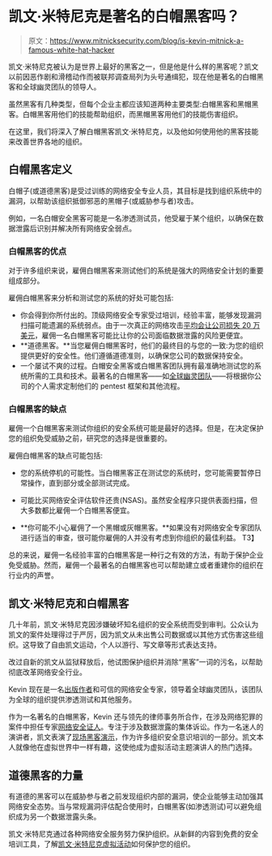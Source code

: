 # 凯文·米特尼克是著名的白帽黑客吗？

> 原文：<https://www.mitnicksecurity.com/blog/is-kevin-mitnick-a-famous-white-hat-hacker>

凯文·米特尼克被认为是世界上最好的黑客之一，但是他是什么样的黑客呢？凯文以前因恶作剧和滑稽动作而被联邦调查局列为头号通缉犯，现在他是著名的白帽黑客和全球幽灵团队的领导人。

虽然黑客有几种类型，但每个企业主都应该知道两种主要类型:白帽黑客和黑帽黑客。白帽黑客用他们的技能帮助组织，而黑帽黑客用他们的技能伤害组织。

在这里，我们将深入了解白帽黑客凯文·米特尼克，以及他如何使用他的黑客技能来改善世界各地的组织。

## 白帽黑客定义

白帽子(或道德黑客)是受过训练的网络安全专业人员，其目标是找到组织系统中的漏洞，以帮助该组织抵御邪恶的黑帽子(或威胁参与者)攻击。

例如，一名白帽安全黑客可能是一名渗透测试员，他受雇于某个组织，以确保在数据泄露后识别并解决所有网络安全弱点。

### 白帽黑客的优点

对于许多组织来说，雇佣白帽黑客来测试他们的系统是强大的网络安全计划的重要组成部分。

雇佣白帽黑客来分析和测试您的系统的好处可能包括:

*   你会得到你所付出的。顶级网络安全专家受过培训，经验丰富，能够发现漏洞扫描可能遗漏的系统弱点。由于一次真正的网络攻击[平均会让公司损失 20 万美元](https://www.cnbc.com/2019/10/13/cyberattacks-cost-small-companies-200k-putting-many-out-of-business.html)，雇佣一名白帽黑客可能比让你的公司面临数据泄露的风险更便宜。
*   **道德黑客。**当您雇佣白帽黑客时，他们的最终目的与您的一致:为您的组织提供更好的安全性。他们遵循道德准则，以确保您公司的数据保持安全。
*   一个屡试不爽的过程。白帽安全黑客或白帽黑客团队拥有最准确地测试您的系统所需的工具和技术。最著名的白帽黑客——如[全球幽灵团队](https://www.mitnicksecurity.com/global-ghost-team)——将根据你公司的个人需求定制他们的 pentest 框架和其他流程。

### 白帽黑客的缺点

雇佣一个白帽黑客来测试你组织的安全系统可能是最好的选择。但是，在决定保护您的组织免受威胁之前，研究您的选择是很重要的。

雇佣白帽黑客的缺点可能包括:

*   您的系统停机的可能性。当白帽黑客正在测试您的系统时，您可能需要暂停日常操作，直到部分或全部测试完成。

*   可能比买网络安全评估软件还贵(NSAS)。虽然安全程序只提供表面扫描，但大多数都比雇佣一个白帽黑客便宜。

*   **你可能不小心雇佣了一个黑帽或灰帽黑客。**如果没有对网络安全专家团队进行适当的审查，很可能你雇佣的人并没有考虑到你组织的最佳利益。
    T3】

总的来说，雇佣一名经验丰富的白帽黑客是一种行之有效的方法，有助于保护企业免受威胁。然而，雇佣一个最著名的白帽黑客也可以帮助建立或者重建你的组织在行业内的声誉。

## 凯文·米特尼克和白帽黑客

几十年前，凯文·米特尼克因涉嫌破坏知名组织的安全系统而受到审判。公众认为凯文的案件处理得过于严厉，因为凯文从未出售公司数据或以其他方式伤害这些组织。这导致了自由凯文运动，个人以游行、写文章等形式表达支持。

改过自新的凯文从监狱释放后，他试图保护组织并消除“黑客”一词的污名，以帮助彻底改革网络安全行业。

Kevin 现在是一名[出版作者](https://www.mitnicksecurity.com/blog/5-of-the-best-cybersecurity-books)和可信的网络安全专家，领导着全球幽灵团队，该团队为全球的组织提供渗透测试和其他服务。

作为一名著名的白帽黑客，Kevin 还与领先的律师事务所合作，在涉及网络犯罪的案件中担任专家[网络安全证人](https://cybersecurityventures.com/cybersecuritys-greatest-show-on-earth-kevin-mitnick/#:~:text=Kevin%20Mitnick%20is%20the%20world%27s,Fortune%20500%20and%20governments%20worldwide)。专注于涉及数据泄露的集体诉讼。作为一名迷人的演讲者，凯文表演了[现场黑客演示](/blog/an-inside-look-into-kevin-mitnicks-live-hacking-demonstrations)，作为许多组织安全意识培训的一部分。凯文本人就像他在虚拟世界中一样有趣，这使他成为虚拟活动主题演讲人的热门选择。

## 道德黑客的力量

有道德的黑客可以在威胁参与者之前发现组织内部的漏洞，使企业能够主动加强其网络安全态势。当与常规漏洞评估配合使用时，白帽黑客(如渗透测试)可以避免组织成为另一个数据泄露头条。

凯文·米特尼克通过各种网络安全服务努力保护组织。从新鲜的内容到免费的安全培训工具，了解[凯文·米特尼克虚拟活动](/virtual-events-webinars-videos)如何保护您的组织。